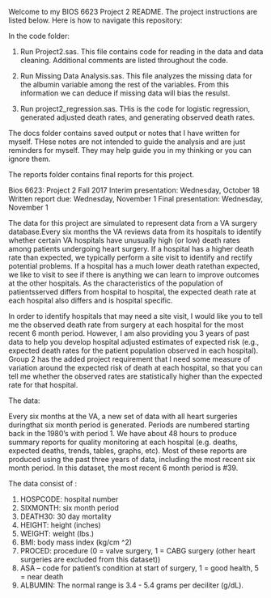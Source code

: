 Welcome to my BIOS 6623 Project 2 README. The project instructions are listed below. Here is how to navigate this repository:

In the code folder:

1. Run Project2.sas. This file contains code for reading in the data and data cleaning. Additional comments are listed throughout the code. 

2. Run Missing Data Analysis.sas. This file analyzes the missing data for the albumin variable among the rest of the variables. From this information we can deduce if missing data will bias the resulst.

3. Run project2_regression.sas. THis is the code for logistic regression, generated adjusted death rates, and generating observed death rates. 

The docs folder contains saved output or notes that I have written for myself. THese notes are not intended to guide the analysis and are just reminders for myself. They may help guide you in my thinking or you can ignore them.

The reports folder contains final reports for this project. 

Bios 6623: Project 2
Fall 2017
Interim presentation: Wednesday, October 18
Written report due: Wednesday, November 1
Final presentation: Wednesday, November 1

The data for this project are simulated to represent data from a VA surgery database.Every six months the VA reviews data from its hospitals to identify whether certain VA hospitals have unusually high (or low) death rates among patients undergoing heart surgery. If a hospital has a higher death rate than expected, we typically perform a site visit to identify and rectify potential problems. If a hospital has a much lower death ratethan expected, we like to visit to see if there is anything we can learn to improve
outcomes at the other hospitals. As the characteristics of the population of patientsserved differs from hospital to hospital, the expected death rate at each hospital also differs and is hospital specific.

In order to identify hospitals that may need a site visit, I would like you to tell me the observed death rate from surgery at each hospital for the most recent 6 month period. However, I am also providing you 3 years of past data to help you develop hospital adjusted estimates of expected risk (e.g., expected death rates for the patient population observed in each hospital).
Group 2 has the added project requirement that I need some measure of variation around the expected risk of death at each hospital, so that you can tell me whether the observed rates are statistically higher than the expected rate for that hospital.

The data: 

Every six months at the VA, a new set of data with all heart surgeries duringthat six month period is generated. Periods are numbered starting back in the 1980’s with period 1. We have about 48 hours to produce summary reports for quality monitoring at each hospital (e.g. deaths, expected deaths, trends, tables, graphs, etc).
Most of these reports are produced using the past three years of data, including the most recent six month period. In this dataset, the most recent 6 month period is #39.

The data consist of :
1) HOSPCODE: hospital number
2) SIXMONTH: six month period
3) DEATH30: 30 day mortality
4) HEIGHT: height (inches)
5) WEIGHT: weight (lbs.)
6) BMI: body mass index (kg/cm ^2)
7) PROCED: procedure (0 = valve surgery, 1 = CABG surgery (other heart
surgeries are excluded from this dataset))
8) ASA – code for patient’s condition at start of surgery, 1 = good health, 5 = near death
9) ALBUMIN: The normal range is 3.4 - 5.4 grams per deciliter (g/dL).